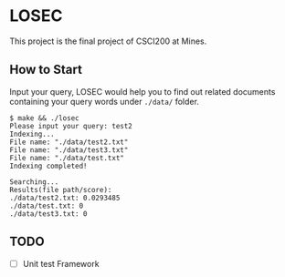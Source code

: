 # LOSEC

This project is the final project of CSCI200 at Mines.

## How to Start

Input your query, LOSEC would help you to find out related documents containing your query words under `./data/` folder.

```console
$ make && ./losec
Please input your query: test2
Indexing...
File name: "./data/test2.txt"
File name: "./data/test3.txt"
File name: "./data/test.txt"
Indexing completed!

Searching...
Results(file path/score):
./data/test2.txt: 0.0293485
./data/test.txt: 0
./data/test3.txt: 0
```

## TODO

- [ ] Unit test Framework
